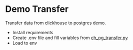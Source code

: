 # Demo Transfer
Transfer data from clickhouse to postgres demo.

- Install requirements
- Create .env file and fill variables from [ch_pg_transfer.py](ch_pg_transfer.py)
- Load to env
